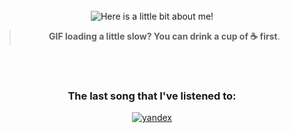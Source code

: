 <div align="center">
<br/>
<img src="https://raw.githubusercontent.com/Innsmouth-trip/Innsmouth-Trip/main/assets/terminal.gif" alt="Here is a little bit about me!">

<br />

> **GIF loading a little slow? You can drink a cup of ☕ first**.

<br/>
<br/>

### The last song that I've listened to:

[![yandex](http://93.92.199.177:1337/lasthub)](https://music.yandex.ru/users/Invisible-sleeper/albums)

</div>
